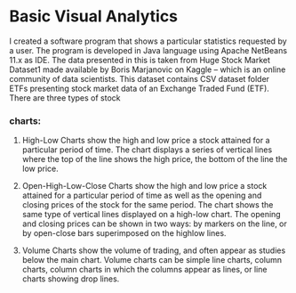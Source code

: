 # Basic Visual Analytics

I created a software program that shows a particular statistics requested by a user. The program is developed in Java language using Apache NetBeans 11.x as IDE. The data presented in this is taken from Huge Stock Market Dataset1 made available by Boris Marjanovic on Kaggle – which is an online community of data scientists. This dataset contains CSV dataset folder ETFs presenting stock market data of an Exchange Traded Fund (ETF). There are three types of stock


### charts:

1. High-Low Charts show the high and low price a stock attained for a particular period of time. The
chart displays a series of vertical lines where the top of the line shows the high price, the bottom
of the line the low price.

2. Open-High-Low-Close Charts show the high and low price a stock attained for a particular period
of time as well as the opening and closing prices of the stock for the same period. The chart shows
the same type of vertical lines displayed on a high-low chart. The opening and closing prices can
be shown in two ways: by markers on the line, or by open-close bars superimposed on the highlow lines.

3. Volume Charts show the volume of trading, and often appear as studies below the main chart.
Volume charts can be simple line charts, column charts, column charts in which the columns
appear as lines, or line charts showing drop lines. 
